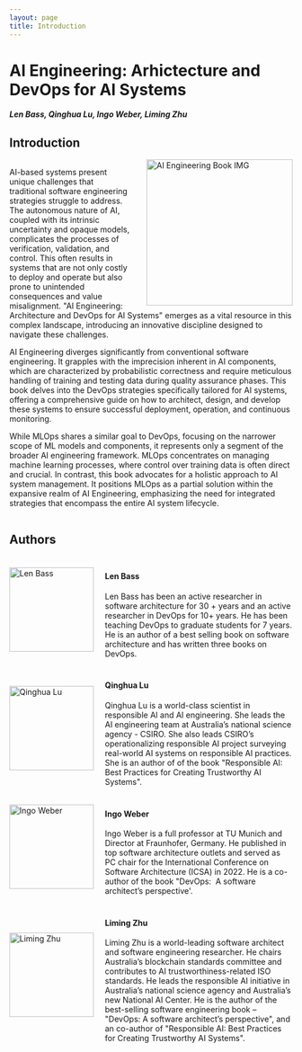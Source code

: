 ```yaml
---
layout: page
title: Introduction
---
```


<!-- <p><img src="/img/pierrebourque.jpg" width="200" /><a href="https://profs.etsmtl.ca/pbourque">Pierre Bourque</a> - ing., Ph.D.</p> -->

# AI Engineering: Arhictecture and DevOps for AI Systems

***Len Bass, Qinghua Lu, Ingo Weber, Liming Zhu***


<h2>Introduction</h2>

<!-- ![AI Engineering Book IMG](/assets/img/book.png) -->
<!-- <div style="text-align: left;">
    <img src="/Architecture-and-DevOps-for-AI-Systems/assets/img/book.png" alt="AI Engineering Book IMG" width="300" height="auto">
</div> -->
<div style="overflow: hidden;">
    <img src="/Architecture-and-DevOps-for-AI-Systems/assets/img/book.png" alt="AI Engineering Book IMG" style="float: right; margin-left: 30px; width: 260px; height: auto;">
    <p>AI-based systems present unique challenges that traditional software engineering strategies struggle to address. The autonomous nature of AI, coupled with its intrinsic uncertainty and opaque models, complicates the processes of verification, validation, and control. This often results in systems that are not only costly to deploy and operate but also prone to unintended consequences and value misalignment. "AI Engineering: Architecture and DevOps for AI Systems" emerges as a vital resource in this complex landscape, introducing an innovative discipline designed to navigate these challenges.</p>
    <p>AI Engineering diverges significantly from conventional software engineering. It grapples with the imprecision inherent in AI components, which are characterized by probabilistic correctness and require meticulous handling of training and testing data during quality assurance phases. This book delves into the DevOps strategies specifically tailored for AI systems, offering a comprehensive guide on how to architect, design, and develop these systems to ensure successful deployment, operation, and continuous monitoring.</p>
    <p>While MLOps shares a similar goal to DevOps, focusing on the narrower scope of ML models and components, it represents only a segment of the broader AI engineering framework. MLOps concentrates on managing machine learning processes, where control over training data is often direct and crucial. In contrast, this book advocates for a holistic approach to AI system management. It positions MLOps as a partial solution within the expansive realm of AI Engineering, emphasizing the need for integrated strategies that encompass the entire AI system lifecycle.</p>
</div>


<h2 style="margin-bottom: 25px;">Authors</h2>

<div style="display: flex; align-items: center; margin-bottom: 20px;">
    <div style="flex: 1;">
        <img src="/Architecture-and-DevOps-for-AI-Systems/assets/img/authors/LenBass.jpeg" alt="Len Bass" style="width: 150px; height: auto;">
    </div>
    <div style="flex: 3; padding-left: 20px;">
        <h4>Len Bass</h4>
        Len Bass has been an active researcher in software architecture for 30 + years and an active researcher in DevOps for 10+ years. He has been teaching DevOps to graduate students for 7 years. He is an author of a best selling book on software architecture and has written three books on DevOps.
        <!-- <p><strong>Interests:</strong> Machine Learning, Deep Learning, Data Science</p>
        <p><strong>Contact:</strong> <a href="mailto:jane.doe@example.com">Email Jane</a></p> -->
    </div>
</div>

<div style="display: flex; align-items: center; margin-bottom: 20px;">
    <div style="flex: 1;">
        <img src="/Architecture-and-DevOps-for-AI-Systems/assets/img/authors/QinghuaLu.jpeg" alt="Qinghua Lu" style="width: 150px; height: auto;">
    </div>
    <div style="flex: 3; padding-left: 20px;">
        <h4>Qinghua Lu</h4>
        <!-- <p><strong>Position:</strong> Senior AI Engineer</p> -->
        Qinghua Lu is a world-class scientist in responsible AI and AI engineering. She leads the AI engineering team at Australia’s national science agency - CSIRO. She also leads CSIRO’s operationalizing responsible AI project surveying real-world AI systems on responsible AI practices. She is an author of of the book "Responsible AI: Best Practices for Creating Trustworthy AI Systems".
        <!-- <p><strong>Interests:</strong> Machine Learning, Deep Learning, Data Science</p>
        <p><strong>Contact:</strong> <a href="mailto:jane.doe@example.com">Email Jane</a></p> -->
    </div>
</div>

<div style="display: flex; align-items: center; margin-bottom: 20px;">
    <div style="flex: 1;">
        <img src="/Architecture-and-DevOps-for-AI-Systems/assets/img/authors/IngoWeber.jpeg" alt="Ingo Weber" style="width: 150px; height: auto;">
    </div>
    <div style="flex: 3; padding-left: 20px;">
        <h4>Ingo Weber</h4>
        <!-- <p><strong>Position:</strong> Senior AI Engineer</p> -->
        Ingo Weber is a full professor at TU Munich and Director at Fraunhofer, Germany. He published in top software architecture outlets and served as PC chair for the International Conference on Software Architecture (ICSA) in 2022. He is a co-author of the book "DevOps:  A software architect’s perspective'.
    </div>
</div>

<div style="display: flex; align-items: center; margin-bottom: 20px;">
    <div style="flex: 1;">
        <img src="/Architecture-and-DevOps-for-AI-Systems/assets/img/authors/LimingZhu.png" alt="Liming Zhu" style="width: 150px; height: auto;">
    </div>
    <div style="flex: 3; padding-left: 20px;">
        <h4>Liming Zhu</h4>
        <!-- <p><strong>Position:</strong> Senior AI Engineer</p> -->
         Liming Zhu is a world-leading software architect and software engineering researcher. He chairs Australia’s blockchain standards committee and contributes to AI trustworthiness-related ISO standards. He leads the responsible AI initiative in Australia’s national science agency and Australia’s new National AI Center. He is the author of the best-selling software engineering book – "DevOps:  A software architect’s perspective", and an co-author of "Responsible AI: Best Practices for Creating Trustworthy AI Systems".
    </div>
</div>


